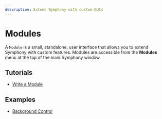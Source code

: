 ```yaml
---
description: Extend Symphony with custom GUIs
---
```


# Modules

A `Module` is a small, standalone, user interface that allows you to extend Symphony with custom features. Modules are accessible from the **Modules** menu at the top of the main Symphony window.

## Tutorials
<ul class="list-unstyled">
<li><a href="Write-a-Module.md">Write a Module</a></li>
</ul>

## Examples
<ul class="list-unstyled">
<li><a href="https://github.com/Symphony-DAS/symphony-matlab/blob/master/src/main/resources/examples/%2Bio/%2Bgithub/%2Bsymphony_das/%2Bmodules/BackgroundControl.m">Background Control</a></li>
</ul>
